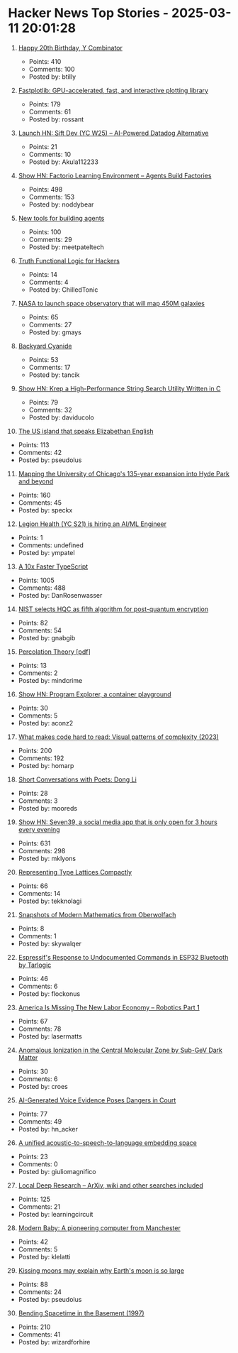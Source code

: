 # Hacker News Top Stories - 2025-03-11 20:01:28

1. [Happy 20th Birthday, Y Combinator](https://twitter.com/garrytan/status/1899092996702048709)
   - Points: 410
   - Comments: 100
   - Posted by: btilly

2. [Fastplotlib: GPU-accelerated, fast, and interactive plotting library](https://medium.com/@caitlin9165/fastplotlib-driving-scientific-discovery-through-data-visualization-418f8bff094c)
   - Points: 179
   - Comments: 61
   - Posted by: rossant

3. [Launch HN: Sift Dev (YC W25) – AI-Powered Datadog Alternative](undefined)
   - Points: 21
   - Comments: 10
   - Posted by: Akula112233

4. [Show HN: Factorio Learning Environment – Agents Build Factories](https://jackhopkins.github.io/factorio-learning-environment/)
   - Points: 498
   - Comments: 153
   - Posted by: noddybear

5. [New tools for building agents](https://openai.com/index/new-tools-for-building-agents/)
   - Points: 100
   - Comments: 29
   - Posted by: meetpateltech

6. [Truth Functional Logic for Hackers](https://lagomor.ph/2025/02/truth-functional-logic-for-hackers-part-one/)
   - Points: 14
   - Comments: 4
   - Posted by: ChilledTonic

7. [NASA to launch space observatory that will map 450M galaxies](https://www.nbcnews.com/science/space/nasa-spherex-space-observatory-launch-map-galaxies-universe-rcna190877)
   - Points: 65
   - Comments: 27
   - Posted by: gmays

8. [Backyard Cyanide](https://suziepetryk.com/blog/cyanide.html)
   - Points: 53
   - Comments: 17
   - Posted by: tancik

9. [Show HN: Krep a High-Performance String Search Utility Written in C](https://davidesantangelo.github.io/krep/)
   - Points: 79
   - Comments: 32
   - Posted by: daviducolo

10. [The US island that speaks Elizabethan English](https://www.bbc.com/travel/article/20190623-the-us-island-that-speaks-elizabethan-english)
   - Points: 113
   - Comments: 42
   - Posted by: pseudolus

11. [Mapping the University of Chicago's 135-year expansion into Hyde Park and beyond](https://chicagomaroon.github.io/data-visualizations/2025/uchicago-property/)
   - Points: 160
   - Comments: 45
   - Posted by: speckx

12. [Legion Health (YC S21) is hiring an AI/ML Engineer](https://www.ycombinator.com/companies/legion-health/jobs/26GxO6f-ai-ml-engineer-llm-optimization-ai-driven-workflows)
   - Points: 1
   - Comments: undefined
   - Posted by: ympatel

13. [A 10x Faster TypeScript](https://devblogs.microsoft.com/typescript/typescript-native-port/)
   - Points: 1005
   - Comments: 488
   - Posted by: DanRosenwasser

14. [NIST selects HQC as fifth algorithm for post-quantum encryption](https://www.nist.gov/news-events/news/2025/03/nist-selects-hqc-fifth-algorithm-post-quantum-encryption)
   - Points: 82
   - Comments: 54
   - Posted by: gnabgib

15. [Percolation Theory [pdf]](https://web.mit.edu/ceder/publications/Percolation.pdf)
   - Points: 13
   - Comments: 2
   - Posted by: mindcrime

16. [Show HN: Program Explorer, a container playground](https://programexplorer.org/)
   - Points: 30
   - Comments: 5
   - Posted by: aconz2

17. [What makes code hard to read: Visual patterns of complexity (2023)](https://seeinglogic.com/posts/visual-readability-patterns/)
   - Points: 200
   - Comments: 192
   - Posted by: homarp

18. [Short Conversations with Poets: Dong Li](https://www.mcsweeneys.net/articles/dong-li)
   - Points: 28
   - Comments: 3
   - Posted by: mooreds

19. [Show HN: Seven39, a social media app that is only open for 3 hours every evening](https://www.seven39.com)
   - Points: 631
   - Comments: 298
   - Posted by: mklyons

20. [Representing Type Lattices Compactly](https://bernsteinbear.com/blog/lattice-bitset/)
   - Points: 66
   - Comments: 14
   - Posted by: tekknolagi

21. [Snapshots of Modern Mathematics from Oberwolfach](https://www.imaginary.org/snapshots)
   - Points: 8
   - Comments: 1
   - Posted by: skywalqer

22. [Espressif's Response to Undocumented Commands in ESP32 Bluetooth by Tarlogic](https://www.espressif.com/en/news/response_esp32_bluetooth)
   - Points: 46
   - Comments: 6
   - Posted by: flockonus

23. [America Is Missing The New Labor Economy – Robotics Part 1](https://semianalysis.com/2025/03/11/america-is-missing-the-new-labor-economy-robotics-part-1/)
   - Points: 67
   - Comments: 78
   - Posted by: lasermatts

24. [Anomalous Ionization in the Central Molecular Zone by Sub-GeV Dark Matter](https://journals.aps.org/prl/abstract/10.1103/PhysRevLett.134.101001)
   - Points: 30
   - Comments: 6
   - Posted by: croes

25. [AI-Generated Voice Evidence Poses Dangers in Court](https://www.lawfaremedia.org/article/ai-generated-voice-evidence-poses-dangers-in-court)
   - Points: 77
   - Comments: 49
   - Posted by: hn_acker

26. [A unified acoustic-to-speech-to-language embedding space](https://www.nature.com/articles/s41562-025-02105-9)
   - Points: 23
   - Comments: 0
   - Posted by: giuliomagnifico

27. [Local Deep Research – ArXiv, wiki and other searches included](https://github.com/LearningCircuit/local-deep-research)
   - Points: 125
   - Comments: 21
   - Posted by: learningcircuit

28. [Modern Baby: A pioneering computer from Manchester](https://thechipletter.substack.com/p/modern-baby)
   - Points: 42
   - Comments: 5
   - Posted by: klelatti

29. [Kissing moons may explain why Earth's moon is so large](https://www.cbc.ca/radio/quirks/kissing-moons-may-explain-why-earth-s-moon-is-so-large-1.7428016)
   - Points: 88
   - Comments: 24
   - Posted by: pseudolus

30. [Bending Spacetime in the Basement (1997)](https://www.fourmilab.ch/gravitation/foobar/)
   - Points: 210
   - Comments: 41
   - Posted by: wizardforhire

